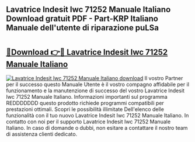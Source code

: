 ## Lavatrice Indesit Iwc 71252 Manuale Italiano Download gratuit PDF - Part-KRP Italiano Manuale dell'utente di riparazione puLSa

# <h2><a href="http://dfbkviw.blite.top/?on=Lavatrice+Indesit+Iwc+71252+Manuale+Italiano">🔗Download 👉🔴 Lavatrice Indesit Iwc 71252 Manuale Italiano</a></h2>

[![Lavatrice Indesit Iwc 71252 Manuale Italiano download](https://i.imgur.com/lujVjoI.png)](http://dfbkviw.blite.top/?on=Lavatrice+Indesit+Iwc+71252+Manuale+Italiano)
Il vostro Partner per il successo questo Manuale Utente è il vostro compagno affidabile per il funzionamento e la manutenzione di successo del vostro Lavatrice Indesit Iwc 71252 Manuale Italiano. Informazioni importanti sul programma REDDDDDDD questo prodotto richiede programmi compatibili per prestazioni ottimali. Scopri le possibilità illimitate Dell'elenco delle funzionalità con il tuo nuovo Lavatrice Indesit Iwc 71252 Manuale Italiano. In contatto con noi per il supporto Lavatrice Indesit Iwc 71252 Manuale Italiano. In caso di domande o dubbi, non esitare a contattare il nostro team di assistenza clienti dedicato.
